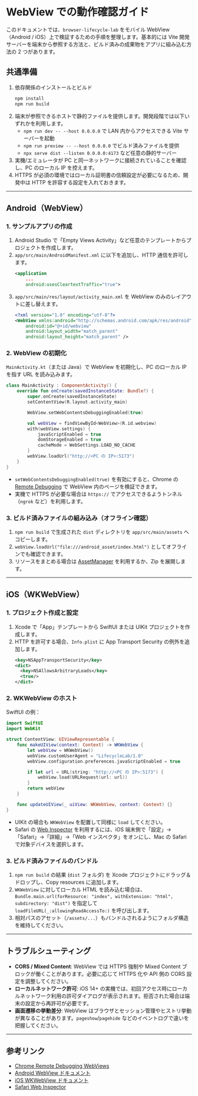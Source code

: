 # WebView での動作確認ガイド

このドキュメントでは、`browser-lifecycle-lab` をモバイル WebView（Android / iOS）上で検証するための手順を整理します。基本的には Vite 開発サーバーを端末から参照する方法と、ビルド済みの成果物をアプリに組み込む方法の 2 つがあります。

## 共通準備

1. 依存関係のインストールとビルド
   ```bash
   npm install
   npm run build
   ```
2. 端末が参照できるホストで静的ファイルを提供します。開発段階では以下いずれかを利用します。
   - `npm run dev -- --host 0.0.0.0` で LAN 内からアクセスできる Vite サーバーを起動
   - `npm run preview -- --host 0.0.0.0` でビルド済みファイルを提供
   - `npx serve dist --listen 0.0.0.0:4173` など任意の静的サーバー
3. 実機/エミュレータが PC と同一ネットワークに接続されていることを確認し、PC のローカル IP を控えます。
4. HTTPS が必須の環境ではローカル証明書の信頼設定が必要になるため、開発中は HTTP を許容する設定を入れておきます。

---

## Android（WebView）

### 1. サンプルアプリの作成

1. Android Studio で「Empty Views Activity」など任意のテンプレートからプロジェクトを作成します。
2. `app/src/main/AndroidManifest.xml` に以下を追加し、HTTP 通信を許可します。
   ```xml
   <application
       ...
       android:usesCleartextTraffic="true">
   ```
3. `app/src/main/res/layout/activity_main.xml` を WebView のみのレイアウトに差し替えます。
   ```xml
   <?xml version="1.0" encoding="utf-8"?>
   <WebView xmlns:android="http://schemas.android.com/apk/res/android"
       android:id="@+id/webview"
       android:layout_width="match_parent"
       android:layout_height="match_parent" />
   ```

### 2. WebView の初期化

`MainActivity.kt`（または Java）で WebView を初期化し、PC のローカル IP を指す URL を読み込みます。

```kotlin
class MainActivity : ComponentActivity() {
    override fun onCreate(savedInstanceState: Bundle?) {
        super.onCreate(savedInstanceState)
        setContentView(R.layout.activity_main)

        WebView.setWebContentsDebuggingEnabled(true)

        val webView = findViewById<WebView>(R.id.webview)
        with(webView.settings) {
            javaScriptEnabled = true
            domStorageEnabled = true
            cacheMode = WebSettings.LOAD_NO_CACHE
        }
        webView.loadUrl("http://<PC の IP>:5173")
    }
}
```

- `setWebContentsDebuggingEnabled(true)` を有効にすると、Chrome の [Remote Debugging](https://developer.chrome.com/docs/devtools/remote-debugging/webviews/) で WebView 内のページを検証できます。
- 実機で HTTPS が必要な場合は `https://` でアクセスできるようトンネル（`ngrok` など）を利用します。

### 3. ビルド済みファイルの組み込み（オフライン確認）

1. `npm run build` で生成された `dist` ディレクトリを `app/src/main/assets` へコピーします。
2. `webView.loadUrl("file:///android_asset/index.html")` としてオフラインでも確認できます。
3. リソースをまとめる場合は [AssetManager](https://developer.android.com/reference/android/content/res/AssetManager) を利用するか、Zip を展開します。

---

## iOS（WKWebView）

### 1. プロジェクト作成と設定

1. Xcode で「App」テンプレートから SwiftUI または UIKit プロジェクトを作成します。
2. HTTP を許可する場合、`Info.plist` に App Transport Security の例外を追加します。
   ```xml
   <key>NSAppTransportSecurity</key>
   <dict>
     <key>NSAllowsArbitraryLoads</key>
     <true/>
   </dict>
   ```

### 2. WKWebView のホスト

SwiftUI の例：

```swift
import SwiftUI
import WebKit

struct ContentView: UIViewRepresentable {
    func makeUIView(context: Context) -> WKWebView {
        let webView = WKWebView()
        webView.customUserAgent = "LifecycleLab/1.0"
        webView.configuration.preferences.javaScriptEnabled = true

        if let url = URL(string: "http://<PC の IP>:5173") {
            webView.load(URLRequest(url: url))
        }
        return webView
    }

    func updateUIView(_ uiView: WKWebView, context: Context) {}
}
```

- UIKit の場合も `WKWebView` を配置して同様に `load` してください。
- Safari の [Web Inspector](https://developer.apple.com/safari/tools/#inspector) を利用するには、iOS 端末側で「設定」→「Safari」→「詳細」→「Web インスペクタ」をオンにし、Mac の Safari で対象デバイスを選択します。

### 3. ビルド済みファイルのバンドル

1. `npm run build` の結果 (`dist` フォルダ) を Xcode プロジェクトにドラッグ＆ドロップし、Copy resources に追加します。
2. `WKWebView` に対してローカル HTML を読み込む場合は、`Bundle.main.url(forResource: "index", withExtension: "html", subdirectory: "dist")` を指定して `loadFileURL(_:allowingReadAccessTo:)` を呼び出します。
3. 相対パスのアセット（`/assets/...`）もバンドルされるようにフォルダ構造を維持してください。

---

## トラブルシューティング

- **CORS / Mixed Content**: WebView では HTTPS 強制や Mixed Content ブロックが働くことがあります。必要に応じて HTTPS 化や API 側の CORS 設定を調整してください。
- **ローカルネットワーク許可**: iOS 14+ の実機では、初回アクセス時にローカルネットワーク利用の許可ダイアログが表示されます。拒否された場合は端末の設定から再許可が必要です。
- **画面遷移の挙動差分**: WebView はブラウザとセッション管理やヒストリ挙動が異なることがあります。`pageshow`/`pagehide` などのイベントログで違いを把握してください。

---

## 参考リンク

- [Chrome Remote Debugging WebViews](https://developer.chrome.com/docs/devtools/remote-debugging/webviews/)
- [Android WebView ドキュメント](https://developer.android.com/guide/webapps/webview)
- [iOS WKWebView ドキュメント](https://developer.apple.com/documentation/webkit/wkwebview)
- [Safari Web Inspector](https://developer.apple.com/safari/tools/#inspector)
